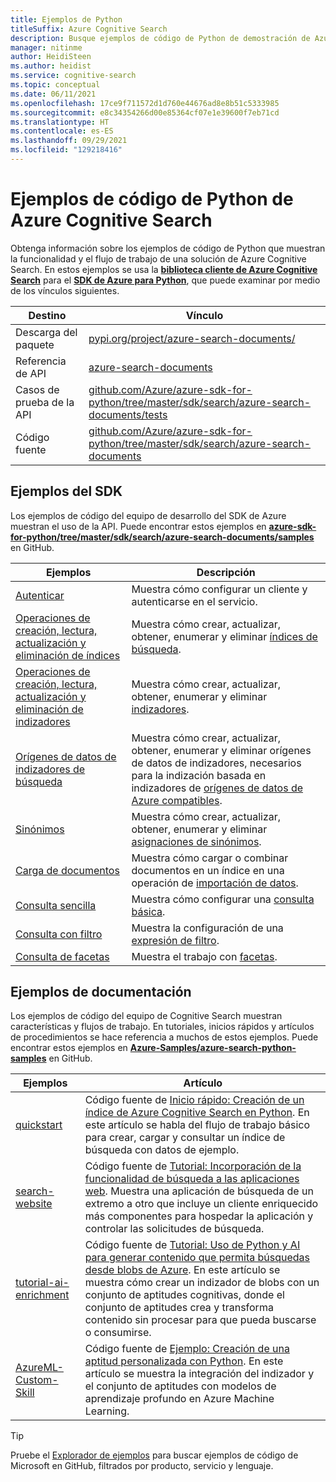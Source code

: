 ```yaml
---
title: Ejemplos de Python
titleSuffix: Azure Cognitive Search
description: Busque ejemplos de código de Python de demostración de Azure Cognitive Search que usan el SDK de .NET de Azure para Python o REST.
manager: nitinme
author: HeidiSteen
ms.author: heidist
ms.service: cognitive-search
ms.topic: conceptual
ms.date: 06/11/2021
ms.openlocfilehash: 17ce9f711572d1d760e44676ad8e8b51c5333985
ms.sourcegitcommit: e8c34354266d00e85364cf07e1e39600f7eb71cd
ms.translationtype: HT
ms.contentlocale: es-ES
ms.lasthandoff: 09/29/2021
ms.locfileid: "129218416"
---
```

# <a name="python-code-samples-for-azure-cognitive-search"></a>Ejemplos de código de Python de Azure Cognitive Search

Obtenga información sobre los ejemplos de código de Python que muestran la funcionalidad y el flujo de trabajo de una solución de Azure Cognitive Search. En estos ejemplos se usa la [**biblioteca cliente de Azure Cognitive Search**](/python/api/overview/azure/search-documents-readme) para el [**SDK de Azure para Python**](/azure/developer/python/), que puede examinar por medio de los vínculos siguientes.

| Destino | Vínculo |
|--------|------|
| Descarga del paquete | [pypi.org/project/azure-search-documents/](https://pypi.org/project/azure-search-documents/) |
| Referencia de API | [azure-search-documents](/python/api/azure-search-documents)  |
| Casos de prueba de la API | [github.com/Azure/azure-sdk-for-python/tree/master/sdk/search/azure-search-documents/tests](https://github.com/Azure/azure-sdk-for-python/tree/master/sdk/search/azure-search-documents/tests) |
| Código fuente | [github.com/Azure/azure-sdk-for-python/tree/master/sdk/search/azure-search-documents](https://github.com/Azure/azure-sdk-for-python/tree/master/sdk/search/azure-search-documents)  |

## <a name="sdk-samples"></a>Ejemplos del SDK

Los ejemplos de código del equipo de desarrollo del SDK de Azure muestran el uso de la API. Puede encontrar estos ejemplos en [**azure-sdk-for-python/tree/master/sdk/search/azure-search-documents/samples**](https://github.com/Azure/azure-sdk-for-python/tree/master/sdk/search/azure-search-documents/samples) en GitHub.

| Ejemplos | Descripción |
|---------|-------------|
| [Autenticar](https://github.com/Azure/azure-sdk-for-python/blob/master/sdk/search/azure-search-documents/samples/sample_authentication.py) | Muestra cómo configurar un cliente y autenticarse en el servicio. | 
| [Operaciones de creación, lectura, actualización y eliminación de índices](https://github.com/Azure/azure-sdk-for-python/blob/master/sdk/search/azure-search-documents/samples/sample_index_crud_operations.py) | Muestra cómo crear, actualizar, obtener, enumerar y eliminar [índices de búsqueda](search-what-is-an-index.md). |
| [Operaciones de creación, lectura, actualización y eliminación de indizadores](https://github.com/Azure/azure-sdk-for-python/blob/master/sdk/search/azure-search-documents/samples/sample_indexers_operations.py) | Muestra cómo crear, actualizar, obtener, enumerar y eliminar [indizadores](search-indexer-overview.md). |
| [Orígenes de datos de indizadores de búsqueda](https://github.com/Azure/azure-sdk-for-python/blob/master/sdk/search/azure-search-documents/samples/sample_indexer_datasource_skillset.py) | Muestra cómo crear, actualizar, obtener, enumerar y eliminar orígenes de datos de indizadores, necesarios para la indización basada en indizadores de [orígenes de datos de Azure compatibles](search-indexer-overview.md#supported-data-sources). |
| [Sinónimos](https://github.com/Azure/azure-sdk-for-python/blob/master/sdk/search/azure-search-documents/samples/sample_synonym_map_operations.py) | Muestra cómo crear, actualizar, obtener, enumerar y eliminar [asignaciones de sinónimos](search-synonyms.md).  |
| [Carga de documentos](https://github.com/Azure/azure-sdk-for-python/blob/master/sdk/search/azure-search-documents/samples/sample_crud_operations.py) | Muestra cómo cargar o combinar documentos en un índice en una operación de [importación de datos](search-what-is-data-import.md). |
| [Consulta sencilla](https://github.com/Azure/azure-sdk-for-python/blob/master/sdk/search/azure-search-documents/samples/sample_simple_query.py) | Muestra cómo configurar una [consulta básica](search-query-overview.md). |
| [Consulta con filtro](https://github.com/Azure/azure-sdk-for-python/blob/master/sdk/search/azure-search-documents/samples/sample_filter_query.py) | Muestra la configuración de una [expresión de filtro](search-filters.md). |
| [Consulta de facetas](https://github.com/Azure/azure-sdk-for-python/blob/master/sdk/search/azure-search-documents/samples/sample_facet_query.py) | Muestra el trabajo con [facetas](search-faceted-navigation.md). |

## <a name="doc-samples"></a>Ejemplos de documentación

Los ejemplos de código del equipo de Cognitive Search muestran características y flujos de trabajo. En tutoriales, inicios rápidos y artículos de procedimientos se hace referencia a muchos de estos ejemplos. Puede encontrar estos ejemplos en [**Azure-Samples/azure-search-python-samples**](https://github.com/Azure-Samples/azure-search-python-samples) en GitHub.

| Ejemplos | Artículo |
|---------|---------|
| [quickstart](https://github.com/Azure-Samples/azure-search-python-samples/tree/master/Quickstart) | Código fuente de [Inicio rápido: Creación de un índice de Azure Cognitive Search en Python](search-get-started-python.md). En este artículo se habla del flujo de trabajo básico para crear, cargar y consultar un índice de búsqueda con datos de ejemplo. |
| [search-website](https://github.com/azure-samples/azure-search-python-samples/tree/master/search-website) | Código fuente de [Tutorial: Incorporación de la funcionalidad de búsqueda a las aplicaciones web](tutorial-python-overview.md). Muestra una aplicación de búsqueda de un extremo a otro que incluye un cliente enriquecido más componentes para hospedar la aplicación y controlar las solicitudes de búsqueda.|
| [tutorial-ai-enrichment](https://github.com/Azure-Samples/azure-search-python-samples/tree/master/Tutorial-AI-Enrichment)  | Código fuente de [Tutorial: Uso de Python y AI para generar contenido que permita búsquedas desde blobs de Azure](cognitive-search-tutorial-blob-python.md). En este artículo se muestra cómo crear un indizador de blobs con un conjunto de aptitudes cognitivas, donde el conjunto de aptitudes crea y transforma contenido sin procesar para que pueda buscarse o consumirse. |
| [AzureML-Custom-Skill](https://github.com/Azure-Samples/azure-search-python-samples/tree/master/AzureML-Custom-Skill)  | Código fuente de [Ejemplo: Creación de una aptitud personalizada con Python](cognitive-search-custom-skill-python.md). En este artículo se muestra la integración del indizador y el conjunto de aptitudes con modelos de aprendizaje profundo en Azure Machine Learning. |

> [!Tip]
> Pruebe el [Explorador de ejemplos](/samples/browse/?languages=python&products=azure-cognitive-search) para buscar ejemplos de código de Microsoft en GitHub, filtrados por producto, servicio y lenguaje.
